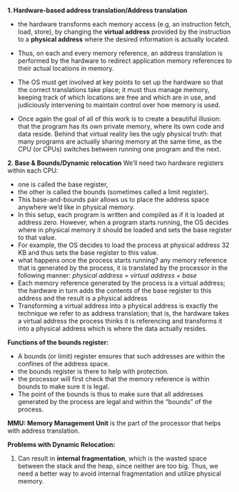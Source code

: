 <b>1. Hardware-based address translation/Address translation</b>
- the hardware transforms each memory access (e.g, an instruction fetch, load, store), by changing the <b>virtual address</b> provided by the instruction to a <b>physical address</b> where the desired information is actually located.

- Thus, on each and every memory reference, an address translation is performed by the hardware to redirect application memory references to their actual locations in memory.

- The OS must get involved at key points to set up the hardware so that the correct translations take place; it must thus manage memory, keeping track of which
locations are free and which are in use, and judiciously intervening to
maintain control over how memory is used.

- Once again the goal of all of this work is to create a beautiful illusion:
that the program has its own private memory, where its own code and data reside. Behind that virtual reality lies the ugly physical truth:
that many programs are actually sharing memory at the same time, as
the CPU (or CPUs) switches between running one program and the next.

<b>2. Base & Bounds/Dynamic relocation</b>
We’ll need two hardware registers within each CPU: 
- one is called the base register, 
- the other is called the bounds (sometimes called a
limit register). 
- This base-and-bounds pair allows us to place the address space anywhere we’d like in physical memory.
- In this setup, each program is written and compiled as if it is loaded at
address zero. However, when a program starts running, the OS decides where in physical memory it should be loaded and sets the base register to that value. 
- For example, the OS decides to load the process at
physical address 32 KB and thus sets the base register to this value.
- what happens once the process starts running? any memory reference that is generated by the process, it is translated by the processor in the following manner:
<i>physical address = virtual address + base</i>
- Each memory reference generated by the process is a virtual address;
the hardware in turn adds the contents of the base register to this address
and the result is a physical address
- Transforming a virtual address into a physical address is exactly the
technique we refer to as address translation; that is, the hardware takes a
virtual address the process thinks it is referencing and transforms it into
a physical address which is where the data actually resides. 

<b>Functions of the bounds register:</b>
- A bounds (or limit) register ensures that such addresses are within the confines of the address space.
- the bounds register is there to help with protection.
- the processor will first check that the memory reference is within bounds to make sure it is legal. 
- The point of the bounds is thus to make sure that all addresses generated by the process are legal and within the “bounds” of the process.

<b>MMU: Memory Management Unit</b> is the part of the processor that helps with address translation.

<b>Problems with Dynamic Relocation:</b>
1. Can result in <b>internal fragmentation</b>, which is the wasted space between the stack and the heap, since neither are too big. Thus, we need a better way to avoid internal fragmentation and utilize physical memory.
